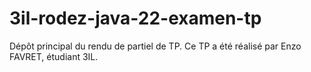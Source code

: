 # 3il-rodez-java-22-examen-tp
Dépôt principal du rendu de partiel de TP.
Ce TP a été réalisé par Enzo FAVRET, étudiant 3IL.
